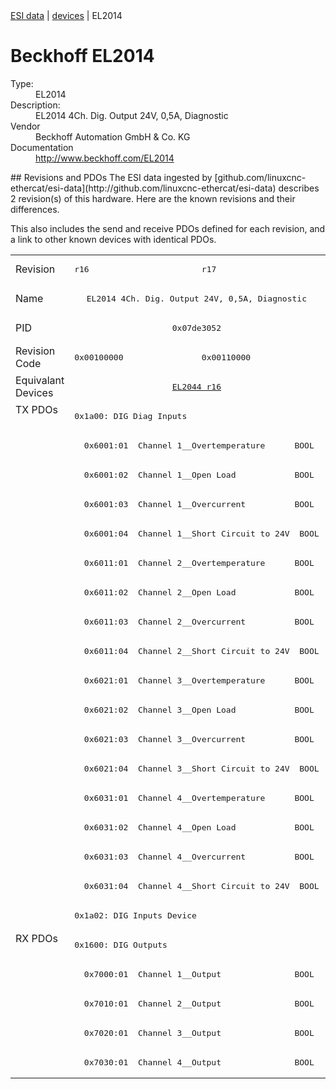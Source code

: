 <div class="nav"><a href="/esi-data">ESI data</a> | <a href="/esi-data/devices">devices</a> | EL2014</div>

#  Beckhoff EL2014

<dl>
  <dt>Type:</dt><dd>EL2014</dd>
  <dt>Description:</dt><dd>EL2014 4Ch. Dig. Output 24V, 0,5A, Diagnostic</dd>
  <dt>Vendor</dt><dd>Beckhoff Automation GmbH & Co. KG</dd>
  <dt>Documentation</dt><dd><a href="http://www.beckhoff.com/EL2014">http://www.beckhoff.com/EL2014</a></dd>
</dl>
## Revisions and PDOs
The ESI data ingested by [github.com/linuxcnc-ethercat/esi-data](http://github.com/linuxcnc-ethercat/esi-data) describes 2 revision(s) of this hardware.  Here are the known revisions and their differences.

This also includes the send and receive PDOs defined for each revision, and a link to other known devices with identical PDOs.

<table>
<tr >
<td class="first">Revision</td>
<td ><pre>r16</pre></td>
<td ><pre>r17</pre></td>
</tr>
<tr >
<td class="first">Name</td>
<td  colspan=2 align="center"><pre>EL2014 4Ch. Dig. Output 24V, 0,5A, Diagnostic</pre></td>
</tr>
<tr >
<td class="first">PID</td>
<td  colspan=2 align="center"><pre>0x07de3052</pre></td>
</tr>
<tr >
<td class="first">Revision Code</td>
<td ><pre>0x00100000</pre></td>
<td ><pre>0x00110000</pre></td>
</tr>
<tr >
<td class="first">Equivalant Devices</td>
<td  colspan=2 align="center"><pre><a href="EL2044">EL2044 r16</a></pre></td>
</tr>
<tr class="txpdo pdosection">
<td class="first" rowspan=18 valign=top>TX PDOs</td>
<td colspan=2 align="left"><pre>0x1a00: DIG Diag Inputs</pre></td>
<td></td>
</tr>
<tr class="txpdo">
<td  colspan=2 align="left"><pre>  0x6001:01  Channel 1__Overtemperature      BOOL</pre></td>
</tr>
<tr class="txpdo">
<td  colspan=2 align="left"><pre>  0x6001:02  Channel 1__Open Load            BOOL</pre></td>
</tr>
<tr class="txpdo">
<td  colspan=2 align="left"><pre>  0x6001:03  Channel 1__Overcurrent          BOOL</pre></td>
</tr>
<tr class="txpdo">
<td  colspan=2 align="left"><pre>  0x6001:04  Channel 1__Short Circuit to 24V  BOOL</pre></td>
</tr>
<tr class="txpdo">
<td  colspan=2 align="left"><pre>  0x6011:01  Channel 2__Overtemperature      BOOL</pre></td>
</tr>
<tr class="txpdo">
<td  colspan=2 align="left"><pre>  0x6011:02  Channel 2__Open Load            BOOL</pre></td>
</tr>
<tr class="txpdo">
<td  colspan=2 align="left"><pre>  0x6011:03  Channel 2__Overcurrent          BOOL</pre></td>
</tr>
<tr class="txpdo">
<td  colspan=2 align="left"><pre>  0x6011:04  Channel 2__Short Circuit to 24V  BOOL</pre></td>
</tr>
<tr class="txpdo">
<td  colspan=2 align="left"><pre>  0x6021:01  Channel 3__Overtemperature      BOOL</pre></td>
</tr>
<tr class="txpdo">
<td  colspan=2 align="left"><pre>  0x6021:02  Channel 3__Open Load            BOOL</pre></td>
</tr>
<tr class="txpdo">
<td  colspan=2 align="left"><pre>  0x6021:03  Channel 3__Overcurrent          BOOL</pre></td>
</tr>
<tr class="txpdo">
<td  colspan=2 align="left"><pre>  0x6021:04  Channel 3__Short Circuit to 24V  BOOL</pre></td>
</tr>
<tr class="txpdo">
<td  colspan=2 align="left"><pre>  0x6031:01  Channel 4__Overtemperature      BOOL</pre></td>
</tr>
<tr class="txpdo">
<td  colspan=2 align="left"><pre>  0x6031:02  Channel 4__Open Load            BOOL</pre></td>
</tr>
<tr class="txpdo">
<td  colspan=2 align="left"><pre>  0x6031:03  Channel 4__Overcurrent          BOOL</pre></td>
</tr>
<tr class="txpdo">
<td  colspan=2 align="left"><pre>  0x6031:04  Channel 4__Short Circuit to 24V  BOOL</pre></td>
</tr>
<tr class="txpdo pdosection">
<td  colspan=2 align="left"><pre>0x1a02: DIG Inputs Device</pre></td>
</tr>
<tr class="rxpdo pdosection">
<td class="first" rowspan=5 valign=top>RX PDOs</td>
<td colspan=2 align="left"><pre>0x1600: DIG Outputs</pre></td>
<td></td>
</tr>
<tr class="rxpdo">
<td  colspan=2 align="left"><pre>  0x7000:01  Channel 1__Output               BOOL</pre></td>
</tr>
<tr class="rxpdo">
<td  colspan=2 align="left"><pre>  0x7010:01  Channel 2__Output               BOOL</pre></td>
</tr>
<tr class="rxpdo">
<td  colspan=2 align="left"><pre>  0x7020:01  Channel 3__Output               BOOL</pre></td>
</tr>
<tr class="rxpdo">
<td  colspan=2 align="left"><pre>  0x7030:01  Channel 4__Output               BOOL</pre></td>
</tr>
</table>
